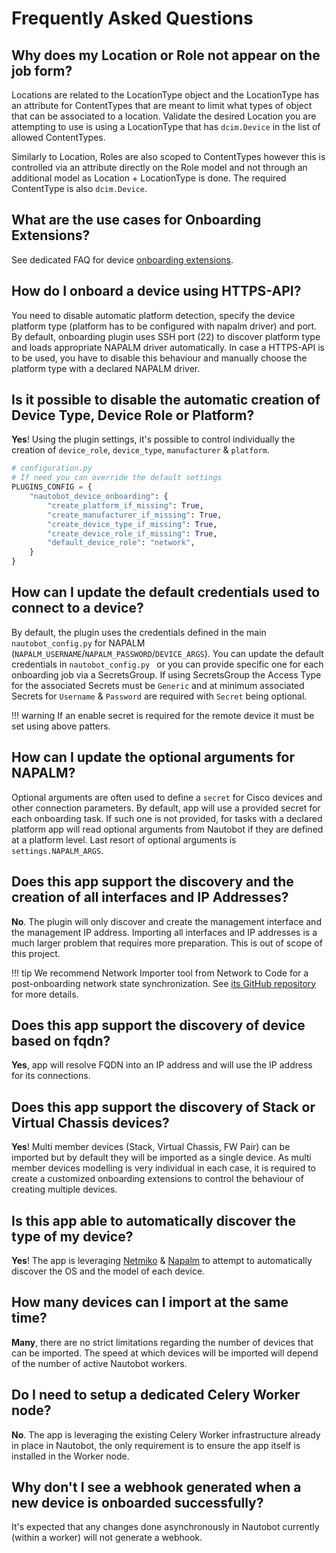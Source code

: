 # Frequently Asked Questions

## Why does my Location or Role not appear on the job form?

Locations are related to the LocationType object and the LocationType has an attribute for ContentTypes that are meant to limit what types of object that can be associated to a location. Validate the desired Location you are attempting to use is using a LocationType that has `dcim.Device` in the list of allowed ContentTypes.

Similarly to Location, Roles are also scoped to ContentTypes however this is controlled via an attribute directly on the Role model and not through an additional model as Location + LocationType is done. The required ContentType is also `dcim.Device`.

## What are the use cases for Onboarding Extensions?

See dedicated FAQ for device [onboarding extensions](../dev/onboarding_extensions.md).

## How do I onboard a device using HTTPS-API?

You need to disable automatic platform detection, specify the device platform type (platform has to be configured with napalm driver) and port. By default, onboarding plugin uses SSH port (22) to discover platform type and loads appropriate NAPALM driver automatically. In case a HTTPS-API is to be used, you have to disable this behaviour and manually choose the platform type with a declared NAPALM driver.

## Is it possible to disable the automatic creation of Device Type, Device Role or Platform?

**Yes**! Using the plugin settings, it's possible to control individually the creation of `device_role`, `device_type`, `manufacturer` & `platform`.

```python
# configuration.py
# If need you can override the default settings
PLUGINS_CONFIG = {
    "nautobot_device_onboarding": {
        "create_platform_if_missing": True,
        "create_manufacturer_if_missing": True,
        "create_device_type_if_missing": True,
        "create_device_role_if_missing": True,
        "default_device_role": "network",
    }
}
```

## How can I update the default credentials used to connect to a device?

By default, the plugin uses the credentials defined in the main `nautobot_config.py` for NAPALM (`NAPALM_USERNAME`/`NAPALM_PASSWORD`/`DEVICE_ARGS`). You can update the default credentials in `nautobot_config.py ` or you can provide specific one for each onboarding job via a SecretsGroup. If using SecretsGroup the Access Type for the associated Secrets must be `Generic` and at minimum associated Secrets for `Username` & `Password` are required with `Secret` being optional.

!!! warning
    If an enable secret is required for the remote device it must be set using above patters.

## How can I update the optional arguments for NAPALM?

Optional arguments are often used to define a `secret` for Cisco devices and other connection parameters. By default, app will use a provided secret for each onboarding task. If such one is not provided, for tasks with a declared platform app will read optional arguments from Nautobot if they are defined at a platform level. Last resort of optional arguments is `settings.NAPALM_ARGS`.

## Does this app support the discovery and the creation of all interfaces and IP Addresses?

**No**. The plugin will only discover and create the management interface and the management IP address. Importing all interfaces and IP addresses is a much larger problem that requires more preparation. This is out of scope of this project.

!!! tip
    We recommend Network Importer tool from Network to Code for a post-onboarding network state synchronization. See [its GitHub repository](https://github.com/networktocode/network-importer) for more details.

## Does this app support the discovery of device based on fqdn?

**Yes**, app will resolve FQDN into an IP address and will use the IP address for its connections.

## Does this app support the discovery of Stack or Virtual Chassis devices?

**Yes**! Multi member devices (Stack, Virtual Chassis, FW Pair) can be imported but by default they will be imported as a single device. As multi member devices modelling is very individual in each case, it is required to create a customized onboarding extensions to control the behaviour of creating multiple devices.

## Is this app able to automatically discover the type of my device?

**Yes**! The app is leveraging [Netmiko](https://github.com/ktbyers/netmiko) & [Napalm](https://napalm.readthedocs.io/en/latest/) to attempt to automatically discover the OS and the model of each device.

## How many devices can I import at the same time?

**Many**, there are no strict limitations regarding the number of devices that can be imported. The speed at which devices will be imported will depend of the number of active Nautobot workers.

## Do I need to setup a dedicated Celery Worker node?

**No**. The app is leveraging the existing Celery Worker infrastructure already in place in Nautobot, the only requirement is to ensure the app itself is installed in the Worker node.

## Why don't I see a webhook generated when a new device is onboarded successfully?

It's expected that any changes done asynchronously in Nautobot currently (within a worker) will not generate a webhook.
